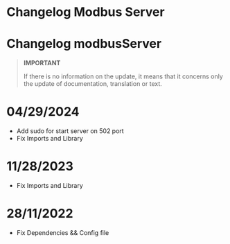 # Changelog Modbus Server

# Changelog modbusServer

>**IMPORTANT**
>
>If there is no information on the update, it means that it concerns only the update of documentation, translation or text.



# 04/29/2024

- Add sudo for start server on 502 port
- Fix Imports and Library


# 11/28/2023

- Fix Imports and Library


# 28/11/2022

- Fix Dependencies && Config file